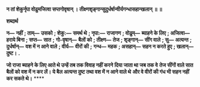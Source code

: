**न तां शेकुर्नृपा वोढुमजित्वा सप्तगोवृषान् ।** **तीक्ष्णशृङ्गान्सुदुर्धर्षान्वीर्यगन्धासहान्खलान् ॥ ॥** 

**शब्दार्थ** 

**न—** **नहीं** **; ताम्—** **उसको** **; शेकु:—** **समर्थ थे** **; नृपा:—** **राजागण** **; वोढुम्—** **ब्याहने के लिए** **; अजित्वा—** **हराये बिना** **; सप्त—** **सात** **;** **गो-वृषान्—** **बैलों को** **; तीक्ष्ण—** **तेज** **; शृङ्गान्—** **सींग वाले** **; सु—** **अत्यन्त** **; दुर्धर्षान्—** **वश में न आने वाले** **; वीर्य—** **वीरों की** **;** **गन्ध—** **महक** **; असहान्—** **सहन न करते हुए** **; खलान्—** **दुष्ट।** **.** 

**जो राजा ब्याहने के लिए आते थे उन्हें तब तक विवाह नहीं करने दिया जाता था जब तक वे** **तेज सींगों वाले सात बैलों को वश में न कर लें। ये बैल अत्यन्त दुष्ट तथा वश में न आने वाले थे** **और वे वीरों की गंध भी सहन नहीं कर सकते थे।** **** 
